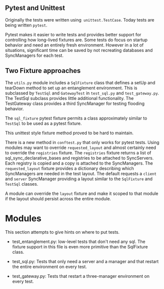 
## Pytest and Unittest

Originally the tests were written using` unittest.TestCase`.  Today tests are being written `pytest`.

Pytest makes it easier to write tests and provides better support for
controlling how long-lived fixtures are.  Some tests do focus on
startup behavior and need an entirely fresh environment.  However in a
lot of situations, significant time can be saved by not recreating
databases and SyncManagers for each test.

## Two Fixture approaches

The `utils.py` module includes a `SqlFixture` class that defines a
setUp and tearDown method to set up an entanglement environment.  This
is subclassed by `TestSql` and `GatewayTest` in `test_sql.py` and
`test_gateway.py`.  The TestSql subclass provides little additional
functionality.  The TestGateway class provides a third SyncManager for testing flooding behavior.

The `sql_fixture` pytest fixture permits a class approximately similar to `TestSql` to be used as a pytest fixture.

This unittest style fixture method proved to be hard to maintain.

There is a new method in `conftest.py` that only works for pytest tests.  Using modules may want to override `requested_layout` and almost certainly need to override the `registries` fixture.  The `registries` fixture returns a list of sql_sync_declarative_bases and registries to be attached to SyncServers.  Each registry is copied and a copy is attached to the SyncManagers.  The `requested_layout` fixture provides a dictionary describing which SyncManagers are needed in the test layout.  The default requests a `client` and `server` SyncManager providing a layout similar to the `SqlFixture` and `TestSql` classes.

A module can override the `layout` fixture and make it scoped to that module if the layout should persist across the entire module.

# Modules

This section attempts to give hints on where to put tests.

* test_entanglement.py: low-level tests that don't need any sql.  The
  fixture support in this file is even more primitive than the
  SqlFixture class.

* test_sql.py:  Tests that only need a server and a manager and that restart the entire environment on every test.

* test_gateway.py:  Tests that restart a three-manager environment on every test.
